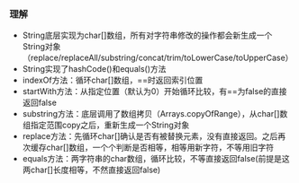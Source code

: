 ### 理解 ###
+ String底层实现为char[]数组，所有对字符串修改的操作都会新生成一个String对象（replace/replaceAll/substring/concat/trim/toLowerCase/toUpperCase）
+ String实现了hashCode()和equals()方法
+ indexOf方法：循环char[]数组，==时返回索引位置
+ startWith方法：从指定位置（默认为0）开始循环比较，有==为false的直接返回false
+ substring方法：底层调用了数组拷贝（Arrays.copyOfRange），从char[]数组指定范围copy之后，重新生成一个String对象
+ replace方法：先循环char[]确认是否有被替换元素，没有直接返回。之后再次缓存char[]数组，一个个判断是否相等，相等用新字符，不等用旧字符
+ equals方法：两字符串的char数组，循环比较，不等直接返回false(前提是这两char[]长度相等，不然直接返回false)